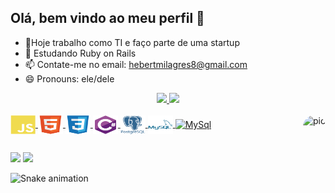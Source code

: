 ## Olá, bem vindo ao meu perfil  👋


- 👔Hoje trabalho como TI e faço parte de uma startup
- 📖 Estudando Ruby on Rails
- 📫 Contate-me no email: hebertmilagres8@gmail.com 
- 😄 Pronouns: ele/dele


<div align="center">
  <a href="https://github.com/Hebert1994">
  <img height="180em" src="https://github-readme-stats.vercel.app/api?username=Hebert1994&show_icons=true&theme=dark&include_all_commits=true&count_private=true"/>
  <img height="180em" src="https://github-readme-stats.vercel.app/api/top-langs/?username=Hebert1994&layout=compact&langs_count=7&theme=dark"/>
</div>
  
<div style="display: inline_block"><br>
  <img align="center" alt="Js" height="30" width="40" src="https://raw.githubusercontent.com/devicons/devicon/master/icons/javascript/javascript-plain.svg">
  <img align="center" alt="HTML" height="30" width="40" src="https://raw.githubusercontent.com/devicons/devicon/master/icons/html5/html5-original.svg">
  <img align="center" alt="CSS" height="30" width="40" src="https://raw.githubusercontent.com/devicons/devicon/master/icons/css3/css3-original.svg">
  <img align="center" alt="Csharp" height="30" width="40" src="https://raw.githubusercontent.com/devicons/devicon/master/icons/csharp/csharp-original.svg">
  <img align="center" alt="PostgresSql" height="30" width="40" src="https://raw.githubusercontent.com/devicons/devicon/master/icons/postgresql/postgresql-plain-wordmark.svg">
  <img align="center" alt="MySql" height="30" width="40" src="https://raw.githubusercontent.com/devicons/devicon/master/icons/mysql/mysql-plain-wordmark.svg">
  <img align="center" alt="MySql" height="30" width="40" src="https://cdn.jsdelivr.net/gh/devicons/devicon/icons/ruby/ruby-plain.svg">
  <img align="right" alt="pic" height="150" style="border-radius:50px;" src="https://i.postimg.cc/sByDVtJ4/pic.png">
</div>

##

<div>
  <a href="https://instagram.com/hebertmilagres8?utm_medium=copy_link" target="_blank"><img src="https://img.shields.io/badge/-Instagram-%23E4405F?style=for-the-badge&logo=instagram&logoColor=white" target="_blank"></a>
  <a href = "mailto:hebertmilagres8@gmail.com"><img src="https://img.shields.io/badge/-Gmail-%23333?style=for-the-badge&logo=gmail&logoColor=white" target="_blank"></a>
</div>
  
 ![Snake animation](https://github.com/Hebert1994/Hebert1994/blob/output/github-contribution-grid-snake.svg)
